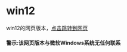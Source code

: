 # win12
win12的网页版本，[点击跳转到网页](https://a-lien-ware.github.io/win12/desktop.html)  
#### 警示:该网页版本与微软Windows系统无任何联系
